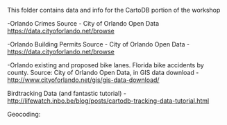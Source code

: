 This folder contains data and info for the CartoDB portion of the workshop

-Orlando Crimes
Source - City of Orlando Open Data https://data.cityoforlando.net/browse

-Orlando Building Permits
Source - City of Orlando Open Data - https://data.cityoforlando.net/browse

-Orlando existing and proposed bike lanes. Florida bike accidents by county. 
Source: City of Orlando Open Data, in GIS data download - http://www.cityoforlando.net/gis/gis-data-download/

Birdtracking Data (and fantastic tutorial) - http://lifewatch.inbo.be/blog/posts/cartodb-tracking-data-tutorial.html

Geocoding:
